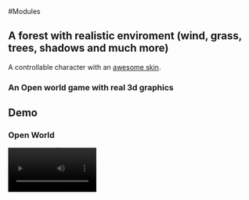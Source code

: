 #Modules
## A forest with realistic enviroment (wind, grass, trees, shadows and much more)  
A controllable character with an <a href="https://www.mixamo.com/">awesome skin</a>.
### An Open world game with real 3d graphics
## Demo
### Open World
<video src='https://user-images.githubusercontent.com/76200263/180404141-d4a49447-fdbd-4300-bff1-a40d4f0fc789.mp4' width=180/>  
### Parkour Demo  
<video src='https://user-images.githubusercontent.com/76200263/180404784-c2d10576-ef3f-4ea6-a0a1-06ceec585394.mp4' width=180/>  

## Yondo Arrow
<img align="right" width="200" height="360" src="https://mcdn.wallpapersafari.com/medium/80/21/g52nHB.jpg">

An yondo arrow marvel prototype. The Yondu Arrow is a whistle-controlled arrow made from Yaka that uses technology native to the Centaurian people. The Yaka Arrow was Yondu Udonta's favored weapon.  
  
With self-propelling and extremely modulated anti-gravitational technology, the arrows themselves are able to defy gravity and move freely through the air at great speeds as well as being highly durable and sharp.  
till no the arrow is controllable via WASD keys and **still working on more realistic wind particle system.**
   
<br><br><br><br><br>
Still in development phase
<br><br>
## Demo
<!-- ![alt text](https://github.com/Naman0022/Yondo-Arrow/blob/[branch]/image.jpg?raw=true) -->

https://user-images.githubusercontent.com/76200263/180384936-285d9156-d2c1-46e4-b41c-ae9b65c34528.mp4

*Still working on curve motion particle system.
